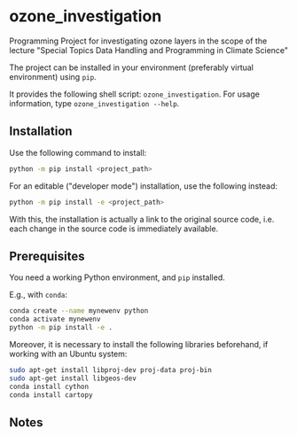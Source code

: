 # ozone_investigation
Programming Project for investigating ozone layers in the scope of the lecture "Special Topics Data Handling and Programming in Climate Science"

The project can be installed in your environment (preferably virtual environment) using `pip`.

It provides the following shell script: `ozone_investigation`.
For usage information, type `ozone_investigation --help`.

## Installation

Use the following command to install:

```bash
python -m pip install <project_path>
```

For an editable ("developer mode") installation, use the following
instead:

```bash
python -m pip install -e <project_path>
```

With this, the installation is actually a link to the original source code,
i.e. each change in the source code is immediately available.


## Prerequisites

You need a working Python environment, and `pip` installed.

E.g., with `conda`:

```bash
conda create --name mynewenv python
conda activate mynewenv
python -m pip install -e .
```
Moreover, it is necessary to install the following libraries beforehand, if working with an Ubuntu system:

```bash
sudo apt-get install libproj-dev proj-data proj-bin
sudo apt-get install libgeos-dev
conda install cython
conda install cartopy 
```

## Notes
